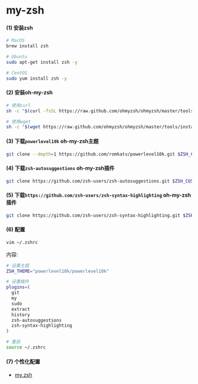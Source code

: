# my-zsh

#### (1) 安装zsh

```bash
# MacOS
brew install zsh

# Ubuntu
sudo apt-get install zsh -y

# CentOS
sudo yum install zsh -y
```

#### (2) 安装oh-my-zsh

```bash
# 使用curl
sh -c "$(curl -fsSL https://raw.github.com/ohmyzsh/ohmyzsh/master/tools/install.sh)"

# 使用wget
sh -c "$(wget https://raw.github.com/ohmyzsh/ohmyzsh/master/tools/install.sh -O -)"
```

#### (3) 下载`powerlevel10k` oh-my-zsh主题

```bash
git clone --depth=1 https://github.com/romkatv/powerlevel10k.git $ZSH_CUSTOM/themes/powerlevel10k
```

#### (4) 下载`zsh-autosuggestions` oh-my-zsh插件

```bash
git clone https://github.com/zsh-users/zsh-autosuggestions.git $ZSH_CUSTOM/plugins/zsh-autosuggestions
```

#### (5) 下载`https://github.com/zsh-users/zsh-syntax-highlighting` oh-my-zsh插件

```bash
git clone https://github.com/zsh-users/zsh-syntax-highlighting.git $ZSH_CUSTOM/plugins/zsh-syntax-highlighting
```

#### (6) 配置

```bash
vim ~/.zshrc
```

内容:

```zsh
# 设置主题
ZSH_THEME="powerlevel10k/powerlevel10k"

# 设置插件
plugins=(
  git
  my
  sudo
  extract
  history
  zsh-autosuggestions
  zsh-syntax-highlighting
)  
```

```zsh
# 重启
source ~/.zshrc
```

#### (7) 个性化配置

* [my.zsh](./custom/my.zsh)
